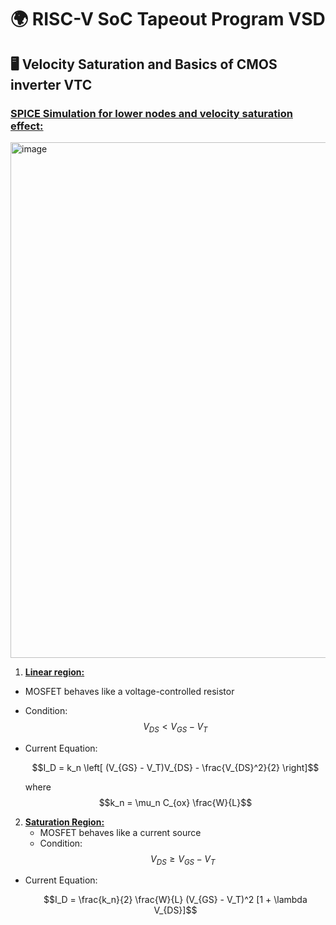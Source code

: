 # 🌍 RISC-V SoC Tapeout Program VSD
## 🖥️ Velocity Saturation and Basics of CMOS inverter VTC
### <ins>SPICE Simulation for lower nodes and velocity saturation effect: </ins>
<img width="1547" height="825" alt="image" src="https://github.com/user-attachments/assets/cd5498e3-d5c4-4de0-b666-6eb658a7fe78" />

1. **<ins>Linear region:</ins>**
  - MOSFET behaves like a voltage-controlled resistor
  - Condition:
    $$V_{DS} < V_{GS} - V_T$$
  - Current Equation:
    
    $$I_D = k_n \left[ (V_{GS} - V_T)V_{DS} - \frac{V_{DS}^2}{2} \right]$$

    where $$k_n = \mu_n C_{ox} \frac{W}{L}$$

2. **<ins>Saturation Region:</ins>**
   - MOSFET behaves like a current source
   - Condition:
     $$V_{DS} \geq V_{GS} - V_T$$
  - Current Equation:

    $$I_D = \frac{k_n}{2} \frac{W}{L} (V_{GS} - V_T)^2 [1 + \lambda V_{DS}]$$
	​




